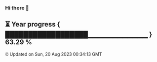 ### Hi there 👋
⏳ Year progress { ██████████████████▁▁▁▁▁▁▁▁▁▁▁▁ } 63.29 %
---
⏰ Updated on Sun, 20 Aug 2023 00:34:13 GMT

